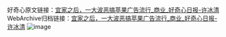 好奇心原文链接：[宜家之后，一大波恶搞苹果广告流行_商业_好奇心日报-许冰清](https://www.qdaily.com/articles/2332.html)
WebArchive归档链接：[宜家之后，一大波恶搞苹果广告流行_商业_好奇心日报-许冰清](http://web.archive.org/web/20181016072852/http://www.qdaily.com:80/articles/2332.html)
![image](http://ww3.sinaimg.cn/large/007d5XDply1g3vc0fvpe0j30u05mb4qp)